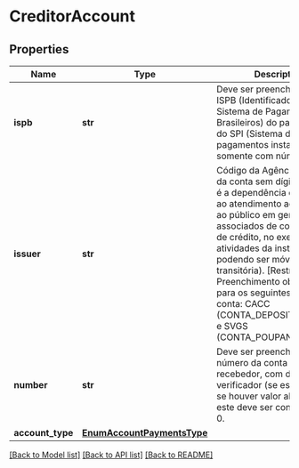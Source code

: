 # CreditorAccount

## Properties
Name | Type | Description | Notes
------------ | ------------- | ------------- | -------------
**ispb** | **str** | Deve ser preenchido com o ISPB (Identificador do Sistema de Pagamentos Brasileiros) do participante do SPI (Sistema de pagamentos instantâneos) somente com números.  | 
**issuer** | **str** | Código da Agência emissora da conta sem dígito.  (Agência é a dependência destinada ao atendimento aos clientes, ao público em geral e aos associados de cooperativas de crédito,  no exercício de atividades da instituição, não podendo ser móvel ou transitória).  [Restrição] Preenchimento obrigatório para os seguintes tipos de conta: CACC (CONTA_DEPOSITO_A_VISTA) e SVGS (CONTA_POUPANCA).  | [optional] 
**number** | **str** | Deve ser preenchido com o número da conta do usuário recebedor, com dígito verificador (se este existir),   se houver valor alfanumérico, este deve ser convertido para 0.  | 
**account_type** | [**EnumAccountPaymentsType**](EnumAccountPaymentsType.md) |  | 

[[Back to Model list]](../README.md#documentation-for-models) [[Back to API list]](../README.md#documentation-for-api-endpoints) [[Back to README]](../README.md)

